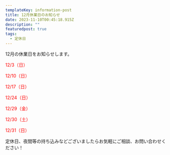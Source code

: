 ```yaml
---
templateKey: information-post
title: 12月休業日のお知らせ
date: 2023-11-10T00:45:18.915Z
description: ""
featuredpost: true
tags:
  - 定休日
---
```

12月の休業日をお知らせします。

<span style="color: red;">12/3（日）</span>

<span style="color: red;">12/10（日）</span>

<span style="color: red;">12/17（日）</span>

<span style="color: red;">12/24（日）</span>



<span style="color: red;">12/29（金）</span>

<span style="color: red;">12/30（土）</span>

<span style="color: red;">12/31（日）</span>

定休日、夜間等の持ち込みなどございましたらお気軽にご相談、お問い合わせください！